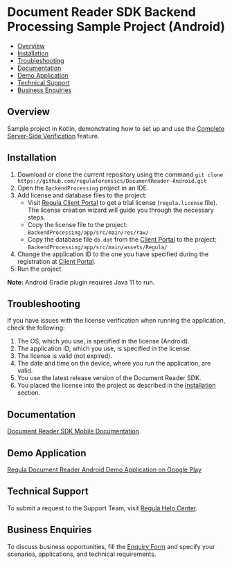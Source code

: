 # Document Reader SDK Backend Processing Sample Project (Android)

* [Overview](#overview)
* [Installation](#installation)
* [Troubleshooting](#troubleshooting)
* [Documentation](#documentation)
* [Demo Application](#demo-application)
* [Technical Support](#technical-support)
* [Business Enquiries](#business-enquiries)

## Overview

Sample project in Kotlin, demonstrating how to set up and use the <a target="_blank" href="https://docs.regulaforensics.com/develop/doc-reader-sdk/mobile/integration/server-side-verification/">Complete Server-Side Verification</a> feature.

## Installation

1. Download or clone the current repository using the command `git clone https://github.com/regulaforensics/DocumentReader-Android.git`
2. Open the `BackendProcessing` project in an IDE.
3. Add license and database files to the project:
   - Visit [Regula Client Portal](https://client.regulaforensics.com/) to get a trial license (`regula.license` file). The license creation wizard will guide you through the necessary steps.
   - Copy the license file to the project: `BackendProcessing/app/src/main/res/raw/`
   - Copy the database file `db.dat` from the [Client Portal](https://client.regulaforensics.com/customer/databases) to the project: `BackendProcessing/app/src/main/assets/Regula/`
4. Change the application ID to the one you have specified during the registration at [Client Portal](https://client.regulaforensics.com/).
5. Run the project.

**Note:** Android Gradle plugin requires Java 11 to run.

## Troubleshooting

If you have issues with the license verification when running the application, check the following:

1. The OS, which you use, is specified in the license (Android).
2. The application ID, which you use, is specified in the license.
3. The license is valid (not expired).
4. The date and time on the device, where you run the application, are valid.
5. You use the latest release version of the Document Reader SDK.
6. You placed the license into the project as described in the [Installation](#installation) section.

## Documentation

<a target="_blank" href="https://docs.regulaforensics.com/develop/doc-reader-sdk/mobile/">Document Reader SDK Mobile Documentation</a>

## Demo Application

<a target="_blank" href="https://play.google.com/store/apps/details?id=com.regula.documentreader">Regula Document Reader Android Demo Application on Google Play</a>

## Technical Support

To submit a request to the Support Team, visit <a target="_blank" href="https://support.regulaforensics.com/hc/en-us/requests/new?utm_source=github">Regula Help Center</a>.

## Business Enquiries

To discuss business opportunities, fill the <a target="_blank" href="https://explore.regula.app/docs-support-request">Enquiry Form</a> and specify your scenarios, applications, and technical requirements.